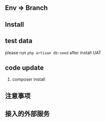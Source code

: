
## Env => Branch

## Install

## test data
please run `php artisan db:seed` after install UAT 

## code update
1. composer install

## 注意事项

## 接入的外部服务
